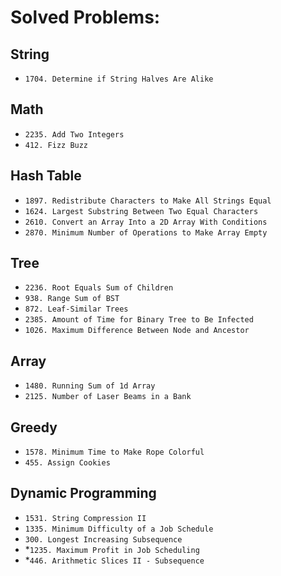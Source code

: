 # Solved Problems:

## String
- `1704. Determine if String Halves Are Alike`

## Math
- `2235. Add Two Integers`
- `412. Fizz Buzz`

## Hash Table
- `1897. Redistribute Characters to Make All Strings Equal`
- `1624. Largest Substring Between Two Equal Characters`
- `2610. Convert an Array Into a 2D Array With Conditions`
- `2870. Minimum Number of Operations to Make Array Empty`

## Tree
- `2236. Root Equals Sum of Children`
- `938. Range Sum of BST`
- `872. Leaf-Similar Trees`
- `2385. Amount of Time for Binary Tree to Be Infected`
- `1026. Maximum Difference Between Node and Ancestor`

## Array
- `1480. Running Sum of 1d Array`
- `2125. Number of Laser Beams in a Bank`

## Greedy
- `1578. Minimum Time to Make Rope Colorful`
- `455. Assign Cookies`

## Dynamic Programming
- `1531. String Compression II`
- `1335. Minimum Difficulty of a Job Schedule`
- `300. Longest Increasing Subsequence`
- *`1235. Maximum Profit in Job Scheduling`
- *`446. Arithmetic Slices II - Subsequence`
